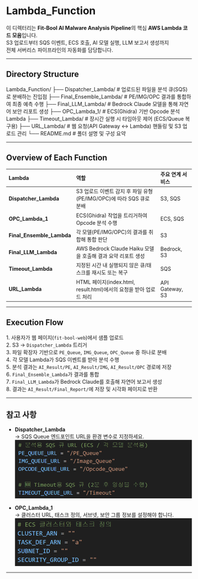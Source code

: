


# Lambda_Function

이 디렉터리는 **Fit-Bool AI Malware Analysis Pipeline**의 핵심 **AWS Lambda 코드 모음**입니다.  
S3 업로드부터 SQS 이벤트, ECS 호출, AI 모델 실행, LLM 보고서 생성까지  
전체 서버리스 파이프라인의 자동화를 담당합니다.

---

## Directory Structure

Lambda_Function/
├── Dispatcher_Lambda/ # 업로드된 파일을 분석 큐(SQS)로 분배하는 진입점
├── Final_Ensemble_Lambda/ # PE/IMG/OPC 결과를 통합하여 최종 예측 수행
├── Final_LLM_Lambda/ # Bedrock Claude 모델을 통해 자연어 보안 리포트 생성
├── OPC_Lambda_1/ # ECS(Ghidra) 기반 Opcode 분석 Lambda
├── Timeout_Lambda/ # 장시간 실행 시 타임아웃 제어 (ECS/Queue 복구용)
├── URL_Lambda/ # 웹 요청(API Gateway ↔ Lambda) 핸들링 및 S3 업로드 관리
└── README.md # 폴더 설명 및 구성 요약


---

## Overview of Each Function

| Lambda | 역할 | 주요 연계 서비스 |
|:--------|:------|:----------------|
| **Dispatcher_Lambda** | S3 업로드 이벤트 감지 후 파일 유형(PE/IMG/OPC)에 따라 SQS 큐로 분배 | S3, SQS |
| **OPC_Lambda_1** | ECS(Ghidra) 작업을 트리거하여 Opcode 분석 수행 | ECS, SQS |
| **Final_Ensemble_Lambda** | 각 모델(PE/IMG/OPC)의 결과를 취합해 통합 판단 | S3 |
| **Final_LLM_Lambda** | AWS Bedrock Claude Haiku 모델을 호출해 결과 요약 리포트 생성 | Bedrock, S3 |
| **Timeout_Lambda** | 지정된 시간 내 실행되지 않은 큐/태스크를 재시도 또는 복구 | SQS |
| **URL_Lambda** | HTML 페이지(index.html, result.html)에서의 요청을 받아 업로드 처리 | API Gateway, S3 |

---

## Execution Flow

1️. 사용자가 웹 페이지(`fit-bool-web`)에서 샘플 업로드  
2️. S3 → `Dispatcher_Lambda` 트리거  
3️. 파일 확장자 기반으로 `PE_Queue`, `IMG_Queue`, `OPC_Queue` 중 하나로 분배  
4️. 각 모델 Lambda가 SQS 이벤트를 받아 분석 수행  
5️. 분석 결과는 `AI_Result/PE`, `AI_Result/IMG`, `AI_Result/OPC` 경로에 저장  
6️. `Final_Ensemble_Lambda`가 결과를 통합  
7️. `Final_LLM_Lambda`가 Bedrock Claude를 호출해 자연어 보고서 생성  
8️. 결과는 `AI_Result/Final_Report/`에 저장 및 시각화 페이지로 반환

---

## 참고 사항

- **Dispatcher_Lambda**  
  → SQS Queue 엔드포인트 URL을 환경 변수로 지정하세요.  
  ![Dispatcher COde](image.png)

- **OPC_Lambda_1**  
  → 클러스터 URL, 태스크 정의, 서브넷, 보안 그룹 정보를 설정해야 합니다.  
  ![OPC Code](image-1.png)

---
